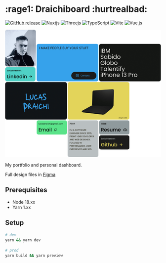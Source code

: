 # :rage1: Draichiboard :hurtrealbad:

[![GitHub release](https://img.shields.io/github/release/Draichi/draichiboard.svg?style=for-the-badge)](https://github.com/Draichi/draichiboard/releases/latest)
![Nuxtjs](https://img.shields.io/badge/Nuxt-002E3B?style=for-the-badge&logo=nuxtdotjs&logoColor=#00DC82)
![Threejs](https://img.shields.io/badge/threejs-black?style=for-the-badge&logo=three.js&logoColor=white)
![TypeScript](https://img.shields.io/badge/typescript-%23007ACC.svg?style=for-the-badge&logo=typescript&logoColor=white)
![Vite](https://img.shields.io/badge/vite-%23646CFF.svg?style=for-the-badge&logo=vite&logoColor=white)
![Vue.js](https://img.shields.io/badge/vuejs-%2335495e.svg?style=for-the-badge&logo=vuedotjs&logoColor=%234FC08D)

<div align="center">
  <img src="./docs/draichiboard-mondrian-layout.png" />
</div>

My portfolio and personal dashboard.

Full design files in <a href="https://www.figma.com/file/EqOWp6LXEIl808ZtiIOapW/Draichiboard?node-id=478%3A44&t=LH2joCCGq4umuUjc-1">Figma</a>

## Prerequisites

- Node 18.xx
- Yarn 1.xx

## Setup

```sh
# dev
yarn && yarn dev

# prod
yarn build && yarn preview
```
